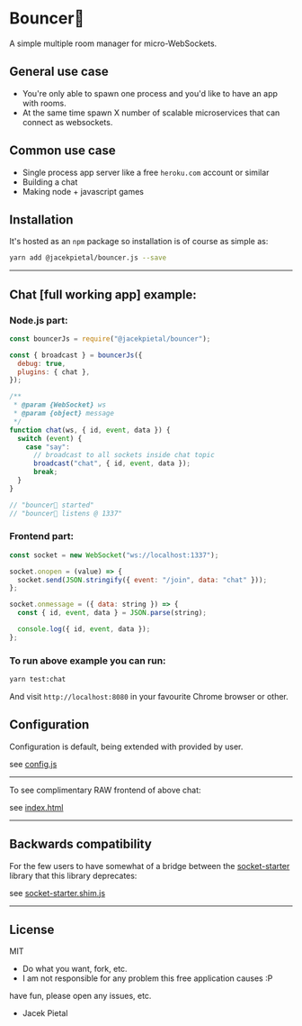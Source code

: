 # Bouncer🚀

A simple multiple room manager for micro-WebSockets.

## General use case

- You're only able to spawn one process and you'd like to have an app with rooms.
- At the same time spawn X number of scalable microservices that can connect as websockets.

## Common use case

- Single process app server like a free `heroku.com` account or similar
- Building a chat
- Making node + javascript games

## Installation

It's hosted as an `npm` package so installation is of course as simple as:

```bash
yarn add @jacekpietal/bouncer.js --save
```

---

## Chat [full working app] example:

### Node.js part:

```javascript
const bouncerJs = require("@jacekpietal/bouncer");

const { broadcast } = bouncerJs({
  debug: true,
  plugins: { chat },
});

/**
 * @param {WebSocket} ws
 * @param {object} message
 */
function chat(ws, { id, event, data }) {
  switch (event) {
    case "say":
      // broadcast to all sockets inside chat topic
      broadcast("chat", { id, event, data });
      break;
  }
}

// "bouncer🚀 started"
// "bouncer🚀 listens @ 1337"
```

### Frontend part:

```javascript
const socket = new WebSocket("ws://localhost:1337");

socket.onopen = (value) => {
  socket.send(JSON.stringify({ event: "/join", data: "chat" }));
};

socket.onmessage = ({ data: string }) => {
  const { id, event, data } = JSON.parse(string);

  console.log({ id, event, data });
};
```

### To run above example you can run:

```bash
yarn test:chat
```

And visit `http://localhost:8080` in your favourite Chrome browser or other.

## Configuration

Configuration is default, being extended with provided by user.

see [config.js](https://github.com/Prozi/bouncer.js/blob/master/config.js)

---

To see complimentary RAW frontend of above chat:

see [index.html](https://github.com/Prozi/bouncer.js/blob/master/index.html)

---

## Backwards compatibility

For the few users to have somewhat of a bridge between the [socket-starter](https://github.com/Prozi/socket-starter) library that this library deprecates:

see [socket-starter.shim.js](https://github.com/Prozi/bouncer.js/blob/master/socket-starter.shim.js)

---

## License

MIT

- Do what you want, fork, etc.
- I am not responsible for any problem this free application causes :P

have fun, please open any issues, etc.

- Jacek Pietal
